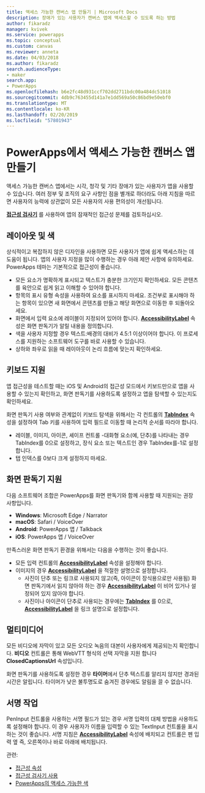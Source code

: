 ```yaml
---
title: 액세스 가능한 캔버스 앱 만들기 | Microsoft Docs
description: 장애가 있는 사용자가 캔버스 앱에 액세스할 수 있도록 하는 방법
author: fikaradz
manager: kvivek
ms.service: powerapps
ms.topic: conceptual
ms.custom: canvas
ms.reviewer: anneta
ms.date: 04/03/2018
ms.author: fikaradz
search.audienceType:
- maker
search.app:
- PowerApps
ms.openlocfilehash: b6e2fc48d931ccf702dd2711bdc00a484dc51018
ms.sourcegitcommit: 4db9c763455d141a7e1dd569a50c86bd9e50ebf0
ms.translationtype: MT
ms.contentlocale: ko-KR
ms.lasthandoff: 02/20/2019
ms.locfileid: "57801943"
---
```

# <a name="create-accessible-canvas-apps-in-powerapps"></a>PowerApps에서 액세스 가능한 캔버스 앱 만들기
액세스 가능한 캔버스 앱에서는 시각, 청각 및 기타 장애가 있는 사용자가 앱을 사용할 수 있습니다.  여러 정부 및 조직의 요구 사항인 점을 별개로 하더라도 아래 지침을 따르면 사용자의 능력에 상관없이 모든 사용자의 사용 편의성이 개선됩니다.

**[접근성 검사기](accessibility-checker.md)** 를 사용하여 앱의 잠재적인 접근성 문제를 검토하십시오. 

## <a name="layout-and-color"></a>레이아웃 및 색
상식적이고 복잡하지 않은 디자인을 사용하면 모든 사용자가 앱에 쉽게 액세스하는 데 도움이 됩니다.  앱의 사용자 지정을 많이 수행하는 경우 아래 제안 사항에 유의하세요.  PowerApps 테마는 기본적으로 접근성이 좋습니다.
- 모든 요소가 명확하게 표시되고 텍스트가 충분한 크기인지 확인하세요.  모든 콘텐츠를 육안으로 쉽게 읽고 이해할 수 있어야 합니다.
- 항목의 표시 유형 속성을 사용하여 요소를 표시하지 마세요.  조건부로 표시해야 하는 항목이 있으면 새 화면에서 콘텐츠를 만들고 해당 화면으로 이동한 후 되돌아오세요.
- 화면에서 입력 요소에 레이블이 지정되어 있어야 합니다. **[AccessibilityLabel](controls/properties-accessibility.md)** 속성은 화면 판독기가 알릴 내용을 정의합니다.
- 색을 사용자 지정할 경우 텍스트:배경의 대비가 4.5:1 이상이어야 합니다.  이 프로세스를 지원하는 소프트웨어 도구를 바로 사용할 수 있습니다.
- 상하와 좌우로 읽을 때 레이아웃이 논리 흐름에 맞는지 확인하세요.


## <a name="keyboard-support"></a>키보드 지원
앱 접근성을 테스트할 때는 iOS 및 Android의 접근성 모드에서 키보드만으로 앱을 사용할 수 있는지 확인하고, 화면 판독기를 사용하도록 설정하고 앱을 탐색할 수 있는지도 확인하세요.

화면 판독기 사용 여부와 관계없이 키보드 탐색을 위해서는 각 컨트롤의 **[TabIndex](controls/properties-accessibility.md)** 속성을 설정하여 Tab 키를 사용하여 입력 필드로 이동할 때 논리적 순서를 따라야 합니다.
- 레이블, 이미지, 아이콘, 셰이프 컨트롤 -대화형 요소(예, 단추)를 나타내는 경우 TabIndex를 0으로 설정하고, 장식 요소 또는 텍스트인 경우 TabIndex를-1로 설정 합니다.
- 탭 인덱스를 0보다 크게 설정하지 마세요.

## <a name="screen-reader-support"></a>화면 판독기 지원
다음 소프트웨어 조합은 PowerApps를 화면 판독기와 함께 사용할 때 지원되는 권장 사항입니다.

- **Windows**: Microsoft Edge / Narrator
- **macOS**: Safari / VoiceOver
- **Android**: PowerApps 앱 / Talkback
- **iOS**: PowerApps 앱 / VoiceOver

만족스러운 화면 판독기 환경을 위해서는 다음을 수행하는 것이 좋습니다.

- 모든 입력 컨트롤의 **[AccessibilityLabel](controls/properties-accessibility.md)** 속성을 설정해야 합니다.
- 이미지의 경우 **[AccessibilityLabel](controls/properties-accessibility.md)** 을 적절한 설명으로 설정합니다.
  - 사진이 단추 또는 링크로 사용되지 않고(즉, 아이콘이 장식용으로만 사용됨) 화면 판독기에서 읽지 않아야 하는 경우 **[AccessibilityLabel](controls/properties-accessibility.md)** 이 비어 있거나 설정되어 있지 않아야 합니다.
  - 사진이나 아이콘이 단추로 사용되는 경우에는 **[TabIndex](controls/properties-accessibility.md)** 를 0으로, **[AccessibilityLabel](controls/properties-accessibility.md)** 을 링크 설명으로 설정합니다.


## <a name="multimedia"></a>멀티미디어
모든 비디오에 자막이 있고 모든 오디오 녹음의 대본이 사용자에게 제공되는지 확인합니다.  **비디오** 컨트롤은 통해 WebVTT 형식의 선택 자막을 지원 합니다 **ClosedCaptionsUrl** 속성입니다.

화면 판독기를 사용하도록 설정한 경우 **타이머**에서 단추 텍스트를 알리지 않지만 경과된 시간은 알립니다.  타이머가 낮은 불투명도로 숨겨진 경우에도 알림을 끌 수 없습니다.

## <a name="working-with-signatures"></a>서명 작업
PenInput 컨트롤을 사용하는 서명 필드가 있는 경우 서명 입력의 대체 방법을 사용하도록 설정해야 합니다.  이 경우 사용자가 이름을 입력할 수 있는 TextInput 컨트롤을 표시하는 것이 좋습니다.  서명 지침은 **[AccessibilityLabel](controls/properties-accessibility.md)** 속성에 배치되고 컨트롤은 펜 입력 옆 즉, 오른쪽이나 바로 아래에 배치됩니다.



관련:
- [접근성 속성](controls/properties-accessibility.md)
- [접근성 검사기 사용](accessibility-checker.md)
- [PowerApps의 액세스 가능한 색](accessible-apps-color.md)
